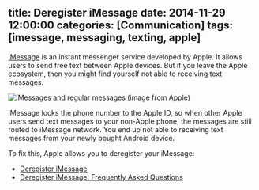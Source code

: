 title: Deregister iMessage
date: 2014-11-29 12:00:00
categories: [Communication]
tags: [imessage, messaging, texting, apple]
---

[iMessage] is an instant messenger service developed by Apple. It allows users to send free text between Apple devices. But if you leave the Apple ecosystem, then you might find yourself not able to receiving text messages.

<!-- more -->

![iMessages and regular messages (image from Apple)](imessages.jpg)

iMessage locks the phone number to the Apple ID, so when other Apple users send
text messages to your non-Apple phone, the messages are still routed to iMessage network. You end up not able to receiving text messages from your newly bought Android device.

To fix this, Apple allows you to deregister your iMessage:

- [Deregister iMessage][1]
- [Deregister iMessage: Frequently Asked Questions][1]

[1]: https://selfsolve.apple.com/deregister-imessage
[2]: http://support.apple.com/en-us/HT203042
[iMessage]: https://www.apple.com/ios/messages/
